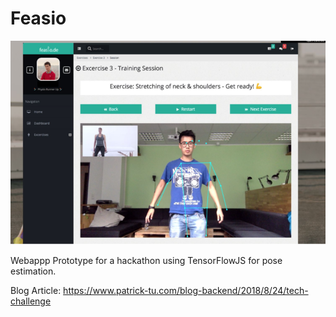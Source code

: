 # Feasio


![Alt Text](feasio-screenshot.png)


Webappp Prototype for a hackathon using TensorFlowJS for pose estimation.

Blog Article: https://www.patrick-tu.com/blog-backend/2018/8/24/tech-challenge 